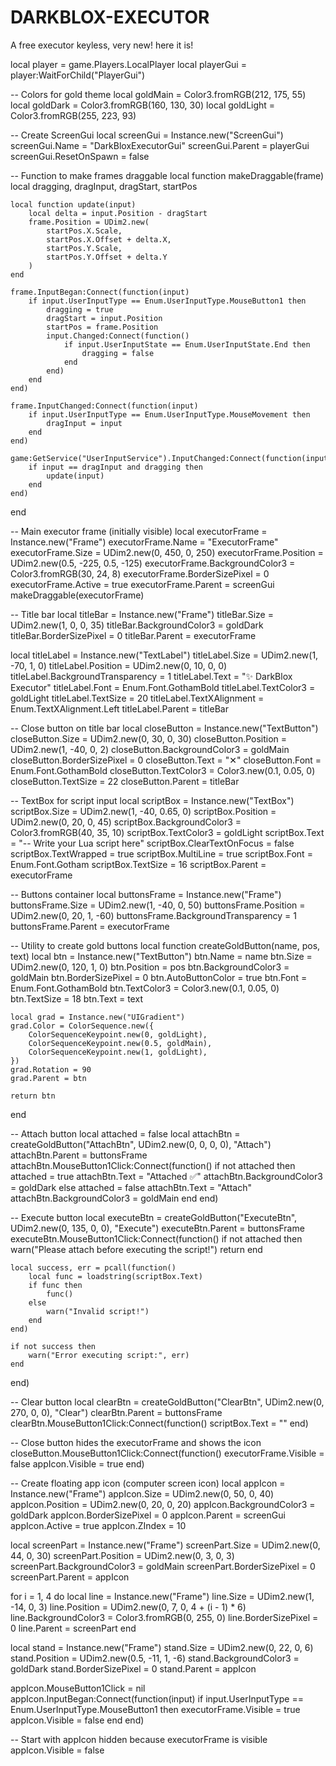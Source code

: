 # DARKBLOX-EXECUTOR
A free executor keyless, very new!
here it is!



local player = game.Players.LocalPlayer
local playerGui = player:WaitForChild("PlayerGui")

-- Colors for gold theme
local goldMain = Color3.fromRGB(212, 175, 55)
local goldDark = Color3.fromRGB(160, 130, 30)
local goldLight = Color3.fromRGB(255, 223, 93)

-- Create ScreenGui
local screenGui = Instance.new("ScreenGui")
screenGui.Name = "DarkBloxExecutorGui"
screenGui.Parent = playerGui
screenGui.ResetOnSpawn = false

-- Function to make frames draggable
local function makeDraggable(frame)
    local dragging, dragInput, dragStart, startPos

    local function update(input)
        local delta = input.Position - dragStart
        frame.Position = UDim2.new(
            startPos.X.Scale,
            startPos.X.Offset + delta.X,
            startPos.Y.Scale,
            startPos.Y.Offset + delta.Y
        )
    end

    frame.InputBegan:Connect(function(input)
        if input.UserInputType == Enum.UserInputType.MouseButton1 then
            dragging = true
            dragStart = input.Position
            startPos = frame.Position
            input.Changed:Connect(function()
                if input.UserInputState == Enum.UserInputState.End then
                    dragging = false
                end
            end)
        end
    end)

    frame.InputChanged:Connect(function(input)
        if input.UserInputType == Enum.UserInputType.MouseMovement then
            dragInput = input
        end
    end)

    game:GetService("UserInputService").InputChanged:Connect(function(input)
        if input == dragInput and dragging then
            update(input)
        end
    end)
end

-- Main executor frame (initially visible)
local executorFrame = Instance.new("Frame")
executorFrame.Name = "ExecutorFrame"
executorFrame.Size = UDim2.new(0, 450, 0, 250)
executorFrame.Position = UDim2.new(0.5, -225, 0.5, -125)
executorFrame.BackgroundColor3 = Color3.fromRGB(30, 24, 8)
executorFrame.BorderSizePixel = 0
executorFrame.Active = true
executorFrame.Parent = screenGui
makeDraggable(executorFrame)

-- Title bar
local titleBar = Instance.new("Frame")
titleBar.Size = UDim2.new(1, 0, 0, 35)
titleBar.BackgroundColor3 = goldDark
titleBar.BorderSizePixel = 0
titleBar.Parent = executorFrame

local titleLabel = Instance.new("TextLabel")
titleLabel.Size = UDim2.new(1, -70, 1, 0)
titleLabel.Position = UDim2.new(0, 10, 0, 0)
titleLabel.BackgroundTransparency = 1
titleLabel.Text = "✨ DarkBlox Executor"
titleLabel.Font = Enum.Font.GothamBold
titleLabel.TextColor3 = goldLight
titleLabel.TextSize = 20
titleLabel.TextXAlignment = Enum.TextXAlignment.Left
titleLabel.Parent = titleBar

-- Close button on title bar
local closeButton = Instance.new("TextButton")
closeButton.Size = UDim2.new(0, 30, 0, 30)
closeButton.Position = UDim2.new(1, -40, 0, 2)
closeButton.BackgroundColor3 = goldMain
closeButton.BorderSizePixel = 0
closeButton.Text = "✕"
closeButton.Font = Enum.Font.GothamBold
closeButton.TextColor3 = Color3.new(0.1, 0.05, 0)
closeButton.TextSize = 22
closeButton.Parent = titleBar

-- TextBox for script input
local scriptBox = Instance.new("TextBox")
scriptBox.Size = UDim2.new(1, -40, 0.65, 0)
scriptBox.Position = UDim2.new(0, 20, 0, 45)
scriptBox.BackgroundColor3 = Color3.fromRGB(40, 35, 10)
scriptBox.TextColor3 = goldLight
scriptBox.Text = "-- Write your Lua script here"
scriptBox.ClearTextOnFocus = false
scriptBox.TextWrapped = true
scriptBox.MultiLine = true
scriptBox.Font = Enum.Font.Gotham
scriptBox.TextSize = 16
scriptBox.Parent = executorFrame

-- Buttons container
local buttonsFrame = Instance.new("Frame")
buttonsFrame.Size = UDim2.new(1, -40, 0, 50)
buttonsFrame.Position = UDim2.new(0, 20, 1, -60)
buttonsFrame.BackgroundTransparency = 1
buttonsFrame.Parent = executorFrame

-- Utility to create gold buttons
local function createGoldButton(name, pos, text)
    local btn = Instance.new("TextButton")
    btn.Name = name
    btn.Size = UDim2.new(0, 120, 1, 0)
    btn.Position = pos
    btn.BackgroundColor3 = goldMain
    btn.BorderSizePixel = 0
    btn.AutoButtonColor = true
    btn.Font = Enum.Font.GothamBold
    btn.TextColor3 = Color3.new(0.1, 0.05, 0)
    btn.TextSize = 18
    btn.Text = text

    local grad = Instance.new("UIGradient")
    grad.Color = ColorSequence.new({
        ColorSequenceKeypoint.new(0, goldLight),
        ColorSequenceKeypoint.new(0.5, goldMain),
        ColorSequenceKeypoint.new(1, goldLight),
    })
    grad.Rotation = 90
    grad.Parent = btn

    return btn
end

-- Attach button
local attached = false
local attachBtn = createGoldButton("AttachBtn", UDim2.new(0, 0, 0, 0), "Attach")
attachBtn.Parent = buttonsFrame
attachBtn.MouseButton1Click:Connect(function()
    if not attached then
        attached = true
        attachBtn.Text = "Attached ✅"
        attachBtn.BackgroundColor3 = goldDark
    else
        attached = false
        attachBtn.Text = "Attach"
        attachBtn.BackgroundColor3 = goldMain
    end
end)

-- Execute button
local executeBtn = createGoldButton("ExecuteBtn", UDim2.new(0, 135, 0, 0), "Execute")
executeBtn.Parent = buttonsFrame
executeBtn.MouseButton1Click:Connect(function()
    if not attached then
        warn("Please attach before executing the script!")
        return
    end

    local success, err = pcall(function()
        local func = loadstring(scriptBox.Text)
        if func then
            func()
        else
            warn("Invalid script!")
        end
    end)

    if not success then
        warn("Error executing script:", err)
    end
end)

-- Clear button
local clearBtn = createGoldButton("ClearBtn", UDim2.new(0, 270, 0, 0), "Clear")
clearBtn.Parent = buttonsFrame
clearBtn.MouseButton1Click:Connect(function()
    scriptBox.Text = ""
end)

-- Close button hides the executorFrame and shows the icon
closeButton.MouseButton1Click:Connect(function()
    executorFrame.Visible = false
    appIcon.Visible = true
end)

-- Create floating app icon (computer screen icon)
local appIcon = Instance.new("Frame")
appIcon.Size = UDim2.new(0, 50, 0, 40)
appIcon.Position = UDim2.new(0, 20, 0, 20)
appIcon.BackgroundColor3 = goldDark
appIcon.BorderSizePixel = 0
appIcon.Parent = screenGui
appIcon.Active = true
appIcon.ZIndex = 10

local screenPart = Instance.new("Frame")
screenPart.Size = UDim2.new(0, 44, 0, 30)
screenPart.Position = UDim2.new(0, 3, 0, 3)
screenPart.BackgroundColor3 = goldMain
screenPart.BorderSizePixel = 0
screenPart.Parent = appIcon

for i = 1, 4 do
    local line = Instance.new("Frame")
    line.Size = UDim2.new(1, -14, 0, 3)
    line.Position = UDim2.new(0, 7, 0, 4 + (i - 1) * 6)
    line.BackgroundColor3 = Color3.fromRGB(0, 255, 0)
    line.BorderSizePixel = 0
    line.Parent = screenPart
end

local stand = Instance.new("Frame")
stand.Size = UDim2.new(0, 22, 0, 6)
stand.Position = UDim2.new(0.5, -11, 1, -6)
stand.BackgroundColor3 = goldDark
stand.BorderSizePixel = 0
stand.Parent = appIcon

appIcon.MouseButton1Click = nil
appIcon.InputBegan:Connect(function(input)
    if input.UserInputType == Enum.UserInputType.MouseButton1 then
        executorFrame.Visible = true
        appIcon.Visible = false
    end
end)

-- Start with appIcon hidden because executorFrame is visible
appIcon.Visible = false

